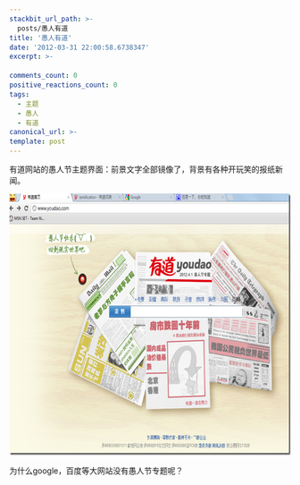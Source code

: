 ```yaml
---
stackbit_url_path: >-
  posts/愚人有道
title: '愚人有道'
date: '2012-03-31 22:00:58.6738347'
excerpt: >-
  
comments_count: 0
positive_reactions_count: 0
tags: 
  - 主题
  - 愚人
  - 有道
canonical_url: >-
template: post
---
```

<p>有道网站的愚人节主题界面：前景文字全部镜像了，背景有各种开玩笑的报纸新闻。</p>  <p><a href="https://raw.githubusercontent.com/Jeff-Tian/blogengine.net/master/Source/BlogEngine/BlogEngine.NET/App_Data/files/image_500.png"><img style="background-image: none; border-bottom: 0px; border-left: 0px; margin: 0px 10px 0px 0px; padding-left: 0px; padding-right: 0px; display: inline; border-top: 0px; border-right: 0px; padding-top: 0px" title="image" border="0" alt="image" src="https://raw.githubusercontent.com/Jeff-Tian/blogengine.net/master/Source/BlogEngine/BlogEngine.NET/App_Data/files/image_thumb_218.png" width="711" height="468" /></a></p>  <p>为什么google，百度等大网站没有愚人节专题呢？</p>